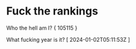 # Fuck the rankings

Who the hell am I?
{ 105115 }

What fucking year is it?
[ 2024-01-02T05:11:53Z ]
